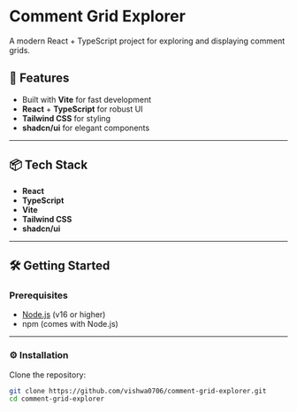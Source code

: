 # Comment Grid Explorer

A modern React + TypeScript project for exploring and displaying comment grids.

## 🚀 Features

- Built with **Vite** for fast development
- **React** + **TypeScript** for robust UI
- **Tailwind CSS** for styling
- **shadcn/ui** for elegant components

---

## 📦 Tech Stack

- **React**
- **TypeScript**
- **Vite**
- **Tailwind CSS**
- **shadcn/ui**

---

## 🛠️ Getting Started

### Prerequisites

- [Node.js](https://nodejs.org/) (v16 or higher)
- npm (comes with Node.js)

---

### ⚙️ Installation

Clone the repository:

```bash
git clone https://github.com/vishwa0706/comment-grid-explorer.git
cd comment-grid-explorer
